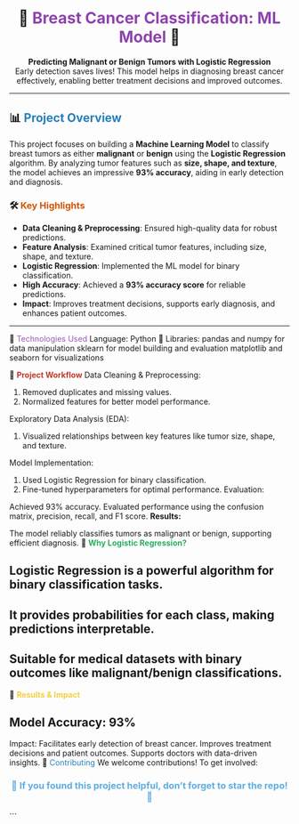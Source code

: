 <h1 align="center">💖 <span style="color: #8E44AD;">Breast Cancer Classification: ML Model</span> 💖</h1>  

<p align="center">  
    <b>Predicting Malignant or Benign Tumors with Logistic Regression</b><br>  
    Early detection saves lives! This model helps in diagnosing breast cancer effectively, enabling better treatment decisions and improved outcomes.  
</p>  

---

## 📊 <span style="color: #2980B9;">**Project Overview**</span>  

This project focuses on building a **Machine Learning Model** to classify breast tumors as either **malignant** or **benign** using the **Logistic Regression** algorithm. By analyzing tumor features such as **size, shape, and texture**, the model achieves an impressive **93% accuracy**, aiding in early detection and diagnosis.  

### 🛠️ <span style="color: #D35400;">**Key Highlights**</span>  
- **Data Cleaning & Preprocessing**: Ensured high-quality data for robust predictions.  
- **Feature Analysis**: Examined critical tumor features, including size, shape, and texture.  
- **Logistic Regression**: Implemented the ML model for binary classification.  
- **High Accuracy**: Achieved a **93% accuracy score** for reliable predictions.  
- **Impact**: Improves treatment decisions, supports early diagnosis, and enhances patient outcomes.  

---
🔧 <span style="color: #9B59B6;">Technologies Used</span>
Language: Python 🐍
Libraries:
pandas and numpy for data manipulation
sklearn for model building and evaluation
matplotlib and seaborn for visualizations


🎯 <span style="color: #C0392B;">**Project Workflow**</span>
Data Cleaning & Preprocessing:
1. Removed duplicates and missing values.
2. Normalized features for better model performance.
   
Exploratory Data Analysis (EDA):
1. Visualized relationships between key features like tumor size, shape, and texture.

Model Implementation:
1. Used Logistic Regression for binary classification.
2. Fine-tuned hyperparameters for optimal performance.
Evaluation:

Achieved 93% accuracy.
Evaluated performance using the confusion matrix, precision, recall, and F1 score.
**Results:**

The model reliably classifies tumors as malignant or benign, supporting efficient diagnosis.
🧠 <span style="color: #27AE60;">**Why Logistic Regression?**</span>
## Logistic Regression is a powerful algorithm for binary classification tasks.
## It provides probabilities for each class, making predictions interpretable.
## Suitable for medical datasets with binary outcomes like malignant/benign classifications.
🎉 <span style="color: #F4D03F;">**Results & Impact**</span>
## Model Accuracy: 93%
Impact:
Facilitates early detection of breast cancer.
Improves treatment decisions and patient outcomes.
Supports doctors with data-driven insights.
🤝 <span style="color: #2980B9;">Contributing</span>
We welcome contributions! To get involved:



<h3 align="center" style="color: #5DADE2;">🌟 If you found this project helpful, don’t forget to star the repo! 🌟</h3> ```
